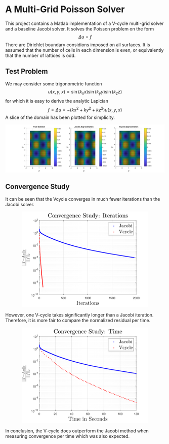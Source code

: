 # A Multi-Grid Poisson Solver
This project contains a Matlab implementation of a V-cycle multi-grid solver and a baseline Jacobi solver. It solves the Poisson problem on the form
$$
\Delta u = f
$$
There are Dirichlet boundary considions imposed on all surfaces. It is assumed that the number of cells in each dimension is even, or equivalently that the number of lattices is odd.

## Test Problem
We may consider some trigonometric function
$$
u(x,y,x) = \sin(k_x x)\sin(k_y y)\sin(k_z z)
$$
for which it is easy to derive the analytic Laplcian
$$
f = \Delta u = -(kx^2+ky^2+kz^2)u(x,y,x)
$$
A slice of the domain has been plotted for simplicity.
<p align="center">
  <img src="./figures/solution.png" width="600," title="Analytic and approximate solutions">
</p>

## Convergence Study
It can be seen that the Vcycle converges in much fewer iterations than the Jacobi solver.
<p align="center">
  <img src="./figures/iterations.png" width="400," title="Convergence as function of iterations">
</p>
However, one V-cycle takes significantly longer than a Jacobi iteration. Therefore, it is more fair to compare the normalized residual per time.
<p align="center">
  <img src="./figures/time.png" width="400" title="Convergence as function of time.">
</p>
In conclusion, the V-cycle does outperform the Jacobi method when measuring convergence per time which was also expected.
